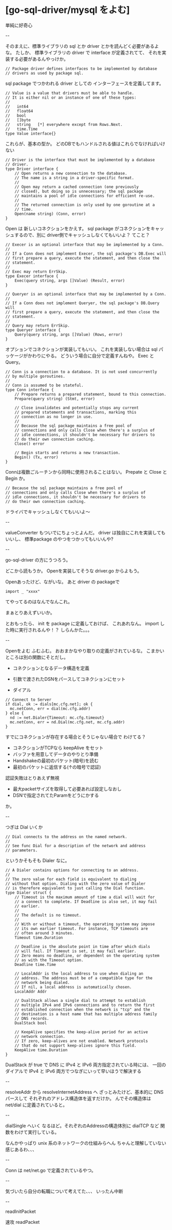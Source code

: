 [go-sql-driver/mysql をよむ]
========

単純に好奇心

--

そのまえに、標準ライブラリの sql とか driver とかを読んどく必要があるよな。
たしか、 標準ライブラリの driver で interface が定義されてて、
それを実装する必要があるんやっけか。

```
// Package driver defines interfaces to be implemented by database
// drivers as used by package sql.
```

sql package でつかわれる driver としての インターフェースを定義してます。

```
// Value is a value that drivers must be able to handle.
// It is either nil or an instance of one of these types:
//
//   int64
//   float64
//   bool
//   []byte
//   string   [*] everywhere except from Rows.Next.
//   time.Time
type Value interface{}
```

これらが、基本の型か。
どのDBでもハンドルされる値はこれらでなければいけない

```
// Driver is the interface that must be implemented by a database
// driver.
type Driver interface {
	// Open returns a new connection to the database.
	// The name is a string in a driver-specific format.
	//
	// Open may return a cached connection (one previously
	// closed), but doing so is unnecessary; the sql package
	// maintains a pool of idle connections for efficient re-use.
	//
	// The returned connection is only used by one goroutine at a
	// time.
	Open(name string) (Conn, error)
}
```

Open は 新しいコネクションをかえす。
sql package がコネクションをキャッシュするので、別に
driver側でキャッシュしなくてもいいよ？ てこと？


```
// Execer is an optional interface that may be implemented by a Conn.
//
// If a Conn does not implement Execer, the sql package's DB.Exec will
// first prepare a query, execute the statement, and then close the
// statement.
//
// Exec may return ErrSkip.
type Execer interface {
	Exec(query string, args []Value) (Result, error)
}

// Queryer is an optional interface that may be implemented by a Conn.
//
// If a Conn does not implement Queryer, the sql package's DB.Query will
// first prepare a query, execute the statement, and then close the
// statement.
//
// Query may return ErrSkip.
type Queryer interface {
	Query(query string, args []Value) (Rows, error)
}
```

オプションでコネクションが実装してもいい。
これを実装しない場合は sql パッケージがかわりにやる。
どういう場合に自分で定義すんねや。 Exec と Query。

```
// Conn is a connection to a database. It is not used concurrently
// by multiple goroutines.
//
// Conn is assumed to be stateful.
type Conn interface {
	// Prepare returns a prepared statement, bound to this connection.
	Prepare(query string) (Stmt, error)

	// Close invalidates and potentially stops any current
	// prepared statements and transactions, marking this
	// connection as no longer in use.
	//
	// Because the sql package maintains a free pool of
	// connections and only calls Close when there's a surplus of
	// idle connections, it shouldn't be necessary for drivers to
	// do their own connection caching.
	Close() error

	// Begin starts and returns a new transaction.
	Begin() (Tx, error)
}
```

Connは複数ごルーチンから同時に使用されることはない。
Prepate と Close とBegin か。

```
// Because the sql package maintains a free pool of
// connections and only calls Close when there's a surplus of
// idle connections, it shouldn't be necessary for drivers to
// do their own connection caching.
```

ドライバでキャッシュしなくてもいいよ〜

--

valueConverter もついでにちょっとよんだ。
driver は独自にこれを実装してもいいし、
標準package のやつをつかってもいいんや?

--

go-sql-driver の方にうつろう。

どこから読もうか。
Openを実装してそうな driver.go からよもう。

Openあったけど、ながいな。
あと driver の packageで

```
import _ "xxxx"
```

てやってるのはなんでなんこれ。

まぁとりあえずいいか。

とおもったら、 init を package に定義しておけば、
これあれなん。
import した時に実行されるんや！？
しらんかた。。。

--

Openをよむ
ふむふむ。 おおまかなやり取りの定義がされているな。
こまかいところは別の関数にそとだし。

- コネクションとなるデータ構造を定義
- 引数で渡されたDSNをパースしてコネクションにセット

- ダイアル

```
// Connect to Server
if dial, ok := dials[mc.cfg.net]; ok {
  mc.netConn, err = dial(mc.cfg.addr)
} else {
  nd := net.Dialer{Timeout: mc.cfg.timeout}
  mc.netConn, err = nd.Dial(mc.cfg.net, mc.cfg.addr)
}
```

すでにコネクションが存在する場合とそうじゃない場合で
わけてる？

- コネクションがTCPなら keepAlive をセット
- バッファを用意してデータのやりとり準備
- Handshakeの最初のパケット(暗号)を読む
- 最初のパケットに返信する(↑の暗号で認証)

認証失敗はとりあえず無視

- 最大packetサイズを取得して必要あれば設定しなおし
- DSNで指定されてたParamをどうにかする

か。

--

つぎは Dial いくか

```
// Dial connects to the address on the named network.
//
// See func Dial for a description of the network and address
// parameters.
```

というかそもそも Dialer なに。

```
// A Dialer contains options for connecting to an address.
//
// The zero value for each field is equivalent to dialing
// without that option. Dialing with the zero value of Dialer
// is therefore equivalent to just calling the Dial function.
type Dialer struct {
	// Timeout is the maximum amount of time a dial will wait for
	// a connect to complete. If Deadline is also set, it may fail
	// earlier.
	//
	// The default is no timeout.
	//
	// With or without a timeout, the operating system may impose
	// its own earlier timeout. For instance, TCP timeouts are
	// often around 3 minutes.
	Timeout time.Duration

	// Deadline is the absolute point in time after which dials
	// will fail. If Timeout is set, it may fail earlier.
	// Zero means no deadline, or dependent on the operating system
	// as with the Timeout option.
	Deadline time.Time

	// LocalAddr is the local address to use when dialing an
	// address. The address must be of a compatible type for the
	// network being dialed.
	// If nil, a local address is automatically chosen.
	LocalAddr Addr

	// DualStack allows a single dial to attempt to establish
	// multiple IPv4 and IPv6 connections and to return the first
	// established connection when the network is "tcp" and the
	// destination is a host name that has multiple address family
	// DNS records.
	DualStack bool

	// KeepAlive specifies the keep-alive period for an active
	// network connection.
	// If zero, keep-alives are not enabled. Network protocols
	// that do not support keep-alives ignore this field.
	KeepAlive time.Duration
}
```

DualStack が true で DNS に IPv4 と IPv6 両方指定されている時には、
一回のダイアルで IPv4 と IPv6 両方でつなぎにいって早いほうで解決する

--

resolveAddr から resolveInternetAddress へ
ざっとみたけど、基本的に DNSパースして
それぞれのアドレス構造体を返すだけか。
んでその構造体は net/dial に定義されていると。

--

dialSingle へいく
なるほど。それぞれのAddressの構造体別に
dialTCP など 関数をわけて実行している。

なんかやっぱり unix 系のネットワークの仕組みらへん
ちゃんと理解していない感じあるわ、、、

--

Conn は net/net.go で定義されているやつ。

--

気づいたら自分の転職について考えてた、、、
いったん中断

--

readInitPacket

速攻 readPacket


